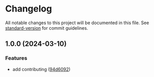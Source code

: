# Changelog

All notable changes to this project will be documented in this file. See [standard-version](https://github.com/conventional-changelog/standard-version) for commit guidelines.

## 1.0.0 (2024-03-10)


### Features

* add contributing ([94d6092](https://github.com/neverovski/nodejs-eslint-prettier-husky/commit/94d6092c05a582f7fda21d6d0c07666c7a3d473a))
